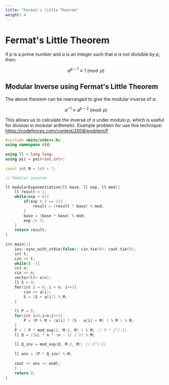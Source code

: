 ```yaml
---
title: "Fermat's little Theorem"
weight: 4
---
```

# Fermat's Little Theorem

If $p$ is a prime number and $a$ is an integer such that $a$ is not divisible by $p$, then:

$$a^{p-1} \equiv 1 \pmod{p}$$

## Modular Inverse using Fermat's Little Theorem
The above theorem can be rearranged to give the modular inverse of $a$:

$$a^{-1} \equiv a^{p-2} \pmod{p}$$

This allows us to calculate the inverse of $a$ under modulo $p$, which is useful for division in modular arithmetic.
Example problem for use this technique: https://codeforces.com/contest/2008/problem/F

```cpp
#include <bits/stdc++.h>
using namespace std;
 
using ll = long long;
using pii = pair<int,int>;
 
const int M = 1e9 + 7;

// Modular inverse

ll modularExponentiation(ll base, ll exp, ll mod){
    ll result = 1;
    while(exp > 0){
        if(exp % 2 == 1){
            result = (result * base) % mod;
        }
        base = (base * base) % mod;
        exp /= 2;
    }
    return result;
}
 
int main(){
    ios::sync_with_stdio(false); cin.tie(0); cout.tie(0);
    int t;
    cin >> t;
    while(t--){
	int n;
	cin >> n;
	vector<ll> a(n);
	ll S = 0;
	for(int i = 0; i < n; i++){
	    cin >> a[i];
	    S = (S + a[i]) % M;
	}
	
	ll P = 0;
	for(int i=0;i<n;i++){
	    P = (P % M + (a[i] * (S - a[i] + M) ) % M ) % M;
	}
	P = ( P * mod_exp(2, M-2, M) ) % M; // P * 2^{-1}
	ll Q = (1LL * n * (n - 1) / 2) % M;
	
	ll Q_inv = mod_exp(Q, M-2, M); // Q^{-1}
	
	ll ans = (P * Q_inv) % M;
 
	cout << ans << endl;
    }
    return 0;
}